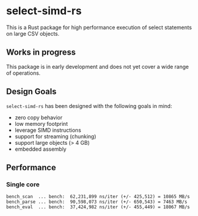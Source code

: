 # select-simd-rs

This is a Rust package for high performance execution of select statements on large CSV objects.

## Works in progress

This package is in early development and does not yet cover a wide range of operations.

## Design Goals

`select-simd-rs` has been designed with the following goals in mind:

- zero copy behavior
- low memory footprint
- leverage SIMD instructions
- support for streaming (chunking)
- support large objects (> 4 GB)
- embedded assembly

## Performance

### Single core

```
bench_scan  ... bench:  62,231,899 ns/iter (+/- 425,512) = 10865 MB/s
bench_parse ... bench:  90,598,073 ns/iter (+/- 650,543) = 7463 MB/s
bench_eval  ... bench:  37,424,982 ns/iter (+/- 455,449) = 18067 MB/s
```
